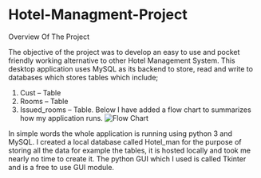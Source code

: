 # Hotel-Managment-Project
Overview Of The Project

The objective of the project was to develop an easy to use and pocket friendly working alternative to other Hotel Management System. This desktop application uses MySQL as its backend to store, read and write to databases which stores tables which include;
1)	Cust – Table
2)	Rooms – Table 
3)	Issued_rooms – Table.
Below I have added a flow chart to summarizes how my application runs.
![Flow Chart](https://github.com/CFS-Geek/Hotel-Managment-Project/blob/main/Flow_Chart.jpg?raw=true)

In simple words the whole application is running using python 3 and MySQL. I created a local database called Hotel_man for the purpose of storing all the data for example the tables, it is hosted locally and took me nearly no time to create it. The python GUI which I used is called Tkinter and is a free to use GUI module. 
